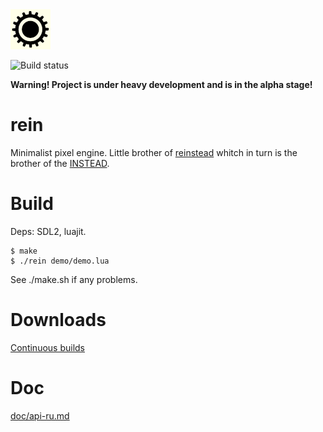 <img src="data/icon.png">

![Build status](https://github.com/gl00my/rein/actions/workflows/CI.yml/badge.svg)

__Warning! Project is under heavy development and is in the alpha stage!__

# rein

Minimalist pixel engine. Little brother of [reinstead](https://github.com/instead-hub/reinstead) whitch
in turn is the brother of the [INSTEAD](https://github.com/instead-hub/instead).

# Build

Deps: SDL2, luajit.
```
$ make
$ ./rein demo/demo.lua
```
See ./make.sh if any problems.

# Downloads

[Continuous builds](https://github.com/gl00my/rein/releases/download/continuous/rein.zip)

# Doc

[doc/api-ru.md](doc/api-ru.md)
